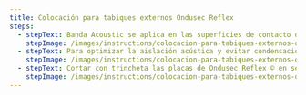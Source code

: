 ```yaml
---
title: Colocación para tabiques externos Ondusec Reflex
steps:
  - stepText: Banda Acoustic se aplica en las superficies de contacto de montantes y soleras con cualquier estructura.
    stepImage: /images/instructions/colocacion-para-tabiques-externos-ondusec-reflex/isolant-aislantes-linea-construccion-en-seco-paso-a-paso-colocacion-para-tabiques-externos-ondusec-reflex-1.jpg
  - stepText: Para optimizar la aislación acústica y evitar condensaciones por diferencia de temperaturas, aplicar sobre los laterales de los montantes que estarán en contacto con las placas internas o externas de terminación.
    stepImage: /images/instructions/colocacion-para-tabiques-externos-ondusec-reflex/isolant-aislantes-linea-construccion-en-seco-paso-a-paso-colocacion-para-tabiques-externos-ondusec-reflex-2.jpg
  - stepText: Cortar con trincheta las placas de Ondusec Reflex © en sentido longitudinal, según la separación entre montantes.
    stepImage: /images/instructions/colocacion-para-tabiques-externos-ondusec-reflex/isolant-aislantes-linea-construccion-en-seco-paso-a-paso-colocacion-para-tabiques-externos-ondusec-reflex-3.jpg
---
```

